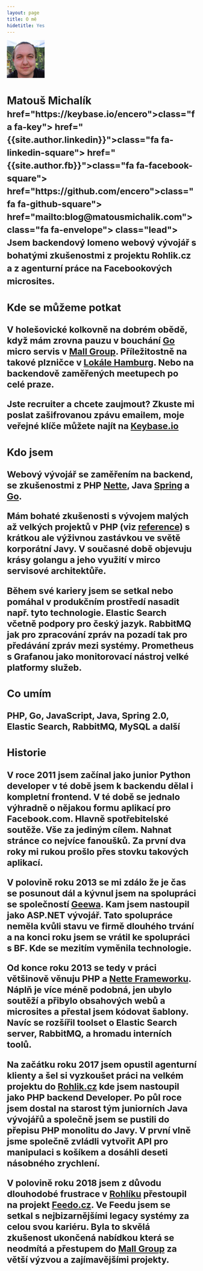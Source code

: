 ```yaml
---
layout: page
title: O mě
hidetitle: Yes
---
```



<img src="/public/img/ja_100.png" height="100" width="100" class="me">
<h1>Matouš Michalík
<small>
href="https://keybase.io/encero">class="fa fa-key"> href="{{site.author.linkedin}}">class="fa fa-linkedin-square"> href="{{site.author.fb}}">class="fa fa-facebook-square"> href="https://github.com/encero">class="fa fa-github-square"> href="mailto:blog@matousmichalik.com">class="fa fa-envelope"> class="lead"> Jsem backendový lomeno webový vývojář s bohatými zkušenostmi z projektu Rohlik.cz a z agenturní práce na Facebookových microsites.


### Kde se můžeme potkat

V holešovické kolkovně na dobrém obědě, když mám zrovna pauzu v bouchání [Go][go] micro servis v [Mall Group][mall]. Příležitostně na takové plzničce v [Lokále Hamburg][lokal]. Nebo na backendově zaměřených meetupech po celé praze.

Jste recruiter a chcete zaujmout? Zkuste mi poslat zašifrovanou zpávu emailem, moje veřejné klíče můžete najít na [Keybase.io][keybase]

### Kdo jsem

Webový vývojář se zaměřením na backend, se zkušenostmi z PHP [Nette][nette], Java [Spring][spring] a [Go][go].

Mám bohaté zkušenosti s vývojem malých až velkých projektů v PHP (viz [reference](/reference)) s krátkou ale výživnou zastávkou ve světě korporátní Javy.
V současné době objevuju krásy golangu a jeho využití v mirco servisové architektůře.

Během své kariery jsem se setkal nebo pomáhal v produkčním prostředí nasadit např. tyto technologie. Elastic Search včetně podpory pro český jazyk. RabbitMQ jak pro zpracování zpráv na pozadí tak pro předávání zpráv mezi systémy. Prometheus s Grafanou jako monitorovací nástroj velké platformy služeb.

### Co umím

PHP, Go, JavaScript, Java, Spring 2.0, Elastic Search, RabbitMQ, MySQL a další


### Historie

V roce 2011 jsem začínal jako junior Python developer v té době jsem k backendu dělal i kompletní frontend. V té době se jednalo výhradně o nějakou formu aplikací pro Facebook.com. Hlavně spotřebitelské soutěže. Vše za jediným cílem. Nahnat stránce co nejvíce fanoušků. Za první dva roky mi rukou prošlo přes stovku takových aplikací.

V polovině roku 2013 se mi zdálo že je čas se posunout dál a kývnul jsem na spolupráci se společností [Geewa][geewa]. Kam jsem nastoupil jako ASP.NET vývojář. Tato spolupráce neměla kvůli stavu ve firmě dlouhého trvání a na konci roku jsem se vrátil ke spolupráci s BF. Kde se mezitím vyměnila technologie.

Od konce roku 2013 se tedy v práci většinově věnuju PHP a [Nette Frameworku][nette]. Náplň je více méně podobná, jen ubylo soutěží a přibylo obsahových webů a microsites a přestal jsem kódovat šablony. Navíc se rozšířil toolset o Elastic Search server, RabbitMQ, a hromadu interních toolů.

Na začátku roku 2017 jsem opustil agenturní klienty a šel si vyzkoušet práci na velkém projektu do [Rohlik.cz][rohlik] kde jsem nastoupil jako PHP backend Developer. Po půl roce jsem dostal na starost tým juniorních Java vývojářů a společně jsem se pustili do přepisu PHP monolitu do Javy. V první vlně jsme společně zvládli vytvořit API pro manipulaci s košíkem a dosáhli deseti násobného zrychlení.

V polovině roku 2018 jsem z důvodu dlouhodobé frustrace v [Rohlíku][rohlik] přestoupil na projekt [Feedo.cz][feedo]. Ve Feedu jsem se setkal s nejbizarnějšími legacy systémy za celou svou kariéru. Byla to skvělá zkušenost ukončená nabídkou která se neodmítá a přestupem do [Mall Group][mall] za větší výzvou a zajímavějšími projekty.



[keybase]: https://keybase.io/encero

[lokal]: http://lokal-hamburk.ambi.cz/cz/

[bf]: http://www.brandzfriendz.cz
[rohlik]: https://www.rohlik.cz
[geewa]: http://corporate.geewa.com
[feedo]: https://feedo.cz
[mall]: http://mallgroup.cz/

[nette]: http://nette.org
[spring]: https://www.spring.io
[go]: https://golang.org